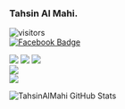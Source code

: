 ### Tahsin Al Mahi.
![visitors](https://visitor-badge.laobi.icu/badge?page_id=TahsinAlMahi.TahsinAlMahi)<br>
[![Facebook Badge](https://img.shields.io/twitter/url?label=Follow&logo=Facebook&style=social&url=https%3A%2F%2Ffacebook.com%2Ftahsinalmahi)](https://facebook.com/tahsinalmahi)

<img src="https://img.shields.io/badge/-HTML5-E34F26?style=flat&logo=html5&logoColor=white"> <img src="https://img.shields.io/badge/-CSS3-1572B6?style=flat&logo=css3&logoColor=white">
<img src="https://img.shields.io/badge/-Bootstrap-563D7C?style=flat&logo=bootstrap&logoColor=white"><br>
<img src="https://img.shields.io/badge/-JavaScript-black?style=flat&logo=javascript&logoColor=eed718"><br>
<img src="https://img.shields.io/badge/-Markdown-000000?style=flat&logo=Markdown">

![TahsinAlMahi GitHub Stats](https://github-readme-stats.vercel.app/api?username=TahsinAlMahi&show_icons=true)

<!--
**TahsinAlMahi/TahsinAlMahi** is a ✨ _special_ ✨ repository because its `README.md` (this file) appears on your GitHub profile.

Here are some ideas to get you started:

- 🔭 I’m currently working on ...
- 🌱 I’m currently learning ...
- 👯 I’m looking to collaborate on ...
- 🤔 I’m looking for help with ...
- 💬 Ask me about ...
- 📫 How to reach me: ...
- 😄 Pronouns: ...
- ⚡ Fun fact: ...
-->
